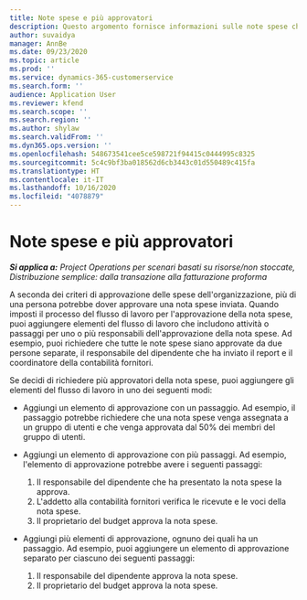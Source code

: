 ```yaml
---
title: Note spese e più approvatori
description: Questo argomento fornisce informazioni sulle note spese che richiedono l'approvazione di più persone.
author: suvaidya
manager: AnnBe
ms.date: 09/23/2020
ms.topic: article
ms.prod: ''
ms.service: dynamics-365-customerservice
ms.search.form: ''
audience: Application User
ms.reviewer: kfend
ms.search.scope: ''
ms.search.region: ''
ms.author: shylaw
ms.search.validFrom: ''
ms.dyn365.ops.version: ''
ms.openlocfilehash: 548673541cee5ce598721f94415c0444995c8325
ms.sourcegitcommit: 5c4c9bf3ba018562d6cb3443c01d550489c415fa
ms.translationtype: HT
ms.contentlocale: it-IT
ms.lasthandoff: 10/16/2020
ms.locfileid: "4078879"
---
```

# <a name="expense-reports-and-multiple-approvers"></a>Note spese e più approvatori

_**Si applica a:** Project Operations per scenari basati su risorse/non stoccate, Distribuzione semplice: dalla transazione alla fatturazione proforma_

A seconda dei criteri di approvazione delle spese dell'organizzazione, più di una persona potrebbe dover approvare una nota spese inviata. Quando imposti il processo del flusso di lavoro per l'approvazione della nota spese, puoi aggiungere elementi del flusso di lavoro che includono attività o passaggi per uno o più responsabili dell'approvazione della nota spese. Ad esempio, puoi richiedere che tutte le note spese siano approvate da due persone separate, il responsabile del dipendente che ha inviato il report e il coordinatore della contabilità fornitori.

Se decidi di richiedere più approvatori della nota spese, puoi aggiungere gli elementi del flusso di lavoro in uno dei seguenti modi:

- Aggiungi un elemento di approvazione con un passaggio. Ad esempio, il passaggio potrebbe richiedere che una nota spese venga assegnata a un gruppo di utenti e che venga approvata dal 50% dei membri del gruppo di utenti.
- Aggiungi un elemento di approvazione con più passaggi. Ad esempio, l'elemento di approvazione potrebbe avere i seguenti passaggi:

    1. Il responsabile del dipendente che ha presentato la nota spese la approva.
    2. L'addetto alla contabilità fornitori verifica le ricevute e le voci della nota spese.
    3. Il proprietario del budget approva la nota spese.

- Aggiungi più elementi di approvazione, ognuno dei quali ha un passaggio. Ad esempio, puoi aggiungere un elemento di approvazione separato per ciascuno dei seguenti passaggi:

    1. Il responsabile del dipendente approva la nota spese.
    2. Il proprietario del budget approva la nota spese.
